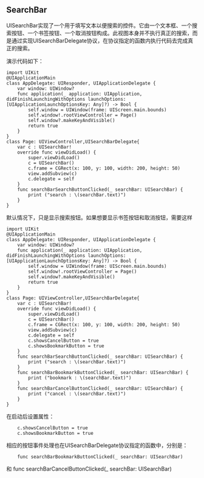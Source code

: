 
## SearchBar

UISearchBar实现了一个用于填写文本以便搜索的控件。它由一个文本框、一个搜索按钮、一个书签按钮、一个取消按钮构成。此视图本身并不执行真正的搜索，而是通过实现UISearchBarDelegate协议，在协议指定的函数内执行代码去完成真正的搜索。

演示代码如下：

    import UIKit
    @UIApplicationMain
    class AppDelegate: UIResponder, UIApplicationDelegate {
        var window: UIWindow?
        func application(_ application: UIApplication, didFinishLaunchingWithOptions launchOptions: [UIApplicationLaunchOptionsKey: Any]?) -> Bool {
            self.window = UIWindow(frame: UIScreen.main.bounds)
            self.window!.rootViewController = Page()
            self.window?.makeKeyAndVisible()
            return true
        }
    }
    class Page: UIViewController,UISearchBarDelegate{
        var c : UISearchBar!
        override func viewDidLoad() {
            super.viewDidLoad()
            c = UISearchBar()
            c.frame = CGRect(x: 100, y: 100, width: 200, height: 50)
            view.addSubview(c)
            c.delegate = self
        }
        func searchBarSearchButtonClicked(_ searchBar: UISearchBar) {
            print ("search : \(searchBar.text)")
        }
    }

默认情况下，只是显示搜索按钮。如果想要显示书签按钮和取消按钮，需要这样

    import UIKit
    @UIApplicationMain
    class AppDelegate: UIResponder, UIApplicationDelegate {
        var window: UIWindow?
        func application(_ application: UIApplication, didFinishLaunchingWithOptions launchOptions: [UIApplicationLaunchOptionsKey: Any]?) -> Bool {
            self.window = UIWindow(frame: UIScreen.main.bounds)
            self.window!.rootViewController = Page()
            self.window?.makeKeyAndVisible()
            return true
        }
    }
    class Page: UIViewController,UISearchBarDelegate{
        var c : UISearchBar!
        override func viewDidLoad() {
            super.viewDidLoad()
            c = UISearchBar()
            c.frame = CGRect(x: 100, y: 100, width: 200, height: 50)
            view.addSubview(c)
            c.delegate = self
            c.showsCancelButton = true
            c.showsBookmarkButton = true 
        }
        func searchBarSearchButtonClicked(_ searchBar: UISearchBar) {
            print ("search : \(searchBar.text)")
        }
        func searchBarBookmarkButtonClicked(_ searchBar: UISearchBar) {
            print ("bookmark : \(searchBar.text)")
        }
        func searchBarCancelButtonClicked(_ searchBar: UISearchBar) {
            print ("cancel : \(searchBar.text)")
        }
    }

在启动后设置属性：

        c.showsCancelButton = true
        c.showsBookmarkButton = true 

相应的按钮事件处理也在UISearchBarDelegate协议指定的函数中，分别是：

        func searchBarBookmarkButtonClicked(_ searchBar: UISearchBar) 
和
        func searchBarCancelButtonClicked(_ searchBar: UISearchBar) 

            

